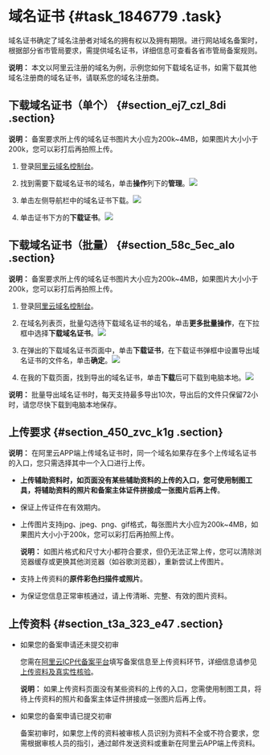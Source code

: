 # 域名证书 {#task_1846779 .task}

域名证书确定了域名注册者对域名的拥有权以及拥有期限。进行网站域名备案时，根据部分省市管局要求，需提供域名证书，详细信息可查看各省市管局备案规则。

**说明：** 本文以阿里云注册的域名为例，示例您如何下载域名证书，如需下载其他域名注册商的域名证书，请联系您的域名注册商。

## 下载域名证书（单个） {#section_ej7_czl_8di .section}

**说明：** 备案要求所上传的域名证书图片大小应为200k~4MB，如果图片大小小于200k，您可以彩打后再拍照上传。

1.  登录[阿里云域名控制台](https://netcn.console.aliyun.com/core/domain/list)。
2.  找到需要下载域名证书的域名，单击**操作**列下的**管理**。![](http://static-aliyun-doc.oss-cn-hangzhou.aliyuncs.com/assets/img/14328/156888196834277_zh-CN.png)


3.  单击左侧导航栏中的域名证书下载。![](http://static-aliyun-doc.oss-cn-hangzhou.aliyuncs.com/assets/img/14328/156888196834282_zh-CN.png)


4.  单击证书下方的**下载证书**。![](http://static-aliyun-doc.oss-cn-hangzhou.aliyuncs.com/assets/img/14328/156888196834283_zh-CN.png)



## 下载域名证书（批量） {#section_58c_5ec_alo .section}

**说明：** 备案要求所上传的域名证书图片大小应为200k~4MB，如果图片大小小于200k，您可以彩打后再拍照上传。

1.  登录[阿里云域名控制台](https://netcn.console.aliyun.com/core/domain/list)。
2.  在域名列表页，批量勾选待下载域名证书的域名，单击**更多批量操作**，在下拉框中选择**下载域名证书**。![](http://static-aliyun-doc.oss-cn-hangzhou.aliyuncs.com/assets/img/14328/156888196844277_zh-CN.png)


3.  在弹出的下载域名证书页面中，单击**下载证书**，在下载证书弹框中设置导出域名证书的文件名，单击**确定**。![](http://static-aliyun-doc.oss-cn-hangzhou.aliyuncs.com/assets/img/14328/156888196844282_zh-CN.png)


4.  在我的下载页面，找到导出的域名证书，单击**下载**后可下载到电脑本地。![](http://static-aliyun-doc.oss-cn-hangzhou.aliyuncs.com/assets/img/14328/156888196844286_zh-CN.png)



**说明：** 批量导出域名证书时，每天支持最多导出10次，导出后的文件只保留72小时，请您尽快下载到电脑本地保存。

## 上传要求 {#section_450_zvc_k1g .section}

**说明：** 在阿里云APP端上传域名证书时，同一个域名如果存在多个上传域名证书的入口，您只需选择其中一个入口进行上传。

-   **上传辅助资料时，如页面没有某些辅助资料的上传的入口，您可使用制图工具，将辅助资料的照片和备案主体证件拼接成一张图片后再上传**。

-   保证上传证件在有效期内。
-   上传图片支持jpg、jpeg、png、gif格式，每张图片大小应为200k~4MB，如果图片大小小于200k，您可以彩打后再拍照上传。

    **说明：** 如图片格式和尺寸大小都符合要求，但仍无法正常上传，您可以清除浏览器缓存或更换其他浏览器（如谷歌浏览器），重新尝试上传图片。

-   支持上传资料的**原件彩色扫描件或照片**。
-   为保证您信息正常审核通过，请上传清晰、完整、有效的图片资料。

## 上传资料 {#section_t3a_323_e47 .section}

-   如果您的备案申请还未提交初审

    您需在[阿里云ICP代备案平台](https://beian.aliyun.com/order/index.htm)填写备案信息至上传资料环节，详细信息请参见[上传资料及真实性核验](../cn.zh-CN/ICP备案流程（PC端）/上传资料及真实性核验.md#)。

    **说明：** 如果上传资料页面没有某些资料的上传的入口，您需使用制图工具，将待上传资料的照片和备案主体证件拼接成一张图片后再上传。

-   如果您的备案申请已提交初审

    备案初审时，如果您上传的资料被审核人员识别为资料不全或不符合要求，您需根据审核人员的指引，通过邮件发送资料或重新在阿里云APP端上传资料。


